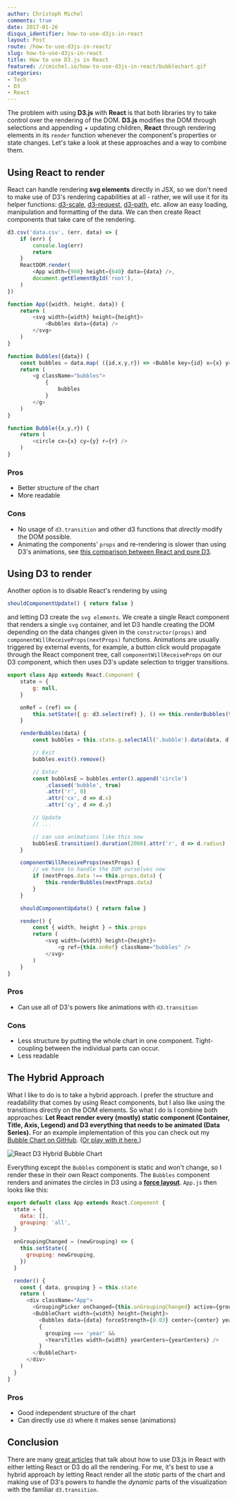 ```yaml
---
author: Christoph Michel
comments: true
date: 2017-01-26
disqus_identifier: how-to-use-d3js-in-react
layout: Post
route: /how-to-use-d3js-in-react/
slug: how-to-use-d3js-in-react
title: How to use D3.js in React
featured: //cmichel.io/how-to-use-d3js-in-react/bubblechart.gif
categories:
- Tech
- D3
- React
---
```


The problem with using **D3.js** with **React** is that both libraries try to take control over the rendering of the DOM. **D3.js** modifies the DOM through selections and appending + updating children, **React** through rendering elements in its `render` function whenever the component's properties or state changes. Let's take a look at these approaches and a way to combine them.

## Using React to render
React can handle rendering **svg elements** directly in JSX, so we don't need to make use of D3's rendering capabilities at all - rather, we will use it for its helper functions: [d3-scale](https://github.com/d3/d3-scale), [d3-request](https://github.com/d3/d3-request), [d3-path](https://github.com/d3/d3-path), etc. allow an easy loading, manipulation and formatting of the data. We can then create React components that take care of the rendering.

```js
d3.csv('data.csv', (err, data) => {
    if (err) {
        console.log(err)
        return
    }
    ReactDOM.render(
        <App width={960} height={640} data={data} />,
        document.getElementById('root'),
    )
})

function App({width, height, data}) {
    return (
        <svg width={width} height={height}>
            <Bubbles data={data} />
        </svg>
    )
}

function Bubbles({data}) {
    const bubbles = data.map( ({id,x,y,r}) => <Bubble key={id} x={x} y={y} r={r} />)
    return (
        <g className="bubbles">
            {
                bubbles
            }
        </g>
    )
}

function Bubble({x,y,r}) {
    return (
        <circle cx={x} cy={y} r={r} />
    )
}
```

### Pros
* Better structure of the chart
* More readable

### Cons
* No usage of `d3.transition` and other d3 functions that _directly_ modify the DOM possible.
* Animating the components' `props` and re-rendering is slower than using D3's animations, see [this comparison between React and pure D3](http://bl.ocks.org/JMStewart/f0dc27409658ab04d1c8).

## Using D3 to render
Another option is to disable React's rendering by using

```js
shouldComponentUpdate() { return false }
```

and letting D3 create the `svg elements`. We create a single React component that renders a single `svg` container, and let D3 handle creating the DOM depending on the data changes given in the `constructor(props)` and `componentWillReceiveProps(nextProps)` functions. Animations are usually triggered by external events, for example, a button click would propagate through the React component tree, call `componentWillReceiveProps` on our D3 component, which then uses D3's update selection to trigger transitions.

```js
export class App extends React.Component {
    state = {
        g: null,
    }

    onRef = (ref) => {
        this.setState({ g: d3.select(ref) }, () => this.renderBubbles(this.props.data))
    }

    renderBubbles(data) {
        const bubbles = this.state.g.selectAll('.bubble').data(data, d => d.id)

        // Exit
        bubbles.exit().remove()

        // Enter
        const bubblesE = bubbles.enter().append('circle')
            .classed('bubble', true)
            .attr('r', 0)
            .attr('cx', d => d.x)
            .attr('cy', d => d.y)

        // Update
        // ...

        // can use animations like this now
        bubblesE.transition().duration(2000).attr('r', d => d.radius)
    }

    componentWillReceiveProps(nextProps) {
        // we have to handle the DOM ourselves now
        if (nextProps.data !== this.props.data) {
            this.renderBubbles(nextProps.data)
        }
    }

    shouldComponentUpdate() { return false }

    render() {
        const { width, height } = this.props
        return (
            <svg width={width} height={height}>
                <g ref={this.onRef} className="bubbles" />
            </svg>
        )
    }
}
```

### Pros
* Can use all of D3's powers like animations with `d3.transition`

### Cons
* Less structure by putting the whole chart in one component. Tight-coupling between the individual parts can occur.
* Less readable

## The Hybrid Approach
What I like to do is to take a hybrid approach. I prefer the structure and readability that comes by using React components, but I also like using the transitions directly on the DOM elements. So what I do is I combine both approaches: **Let React render every (mostly) static component (Container, Title, Axis, Legend) and D3 everything that needs to be animated (Data Series).**
For an example implementation of this you can check out my [Bubble Chart on GitHub](https://github.com/MrToph/react-d3-bubblechart).
([Or play with it here.](http://cmichel.io/projects/react-d3-bubblechart/))

![React D3 Hybrid Bubble Chart](./bubblechart.gif)

Everything except the `Bubbles` component is static and won't change, so I render these in their own React components. 
The `Bubbles` component renders and animates the circles in D3 using a [**force layout**](https://github.com/d3/d3-force).
`App.js` then looks like this:

```js
export default class App extends React.Component {
  state = {
    data: [],
    grouping: 'all',
  }

  onGroupingChanged = (newGrouping) => {
    this.setState({
      grouping: newGrouping,
    })
  }

  render() {
    const { data, grouping } = this.state
    return (
      <div className="App">
        <GroupingPicker onChanged={this.onGroupingChanged} active={grouping} />
        <BubbleChart width={width} height={height}>
          <Bubbles data={data} forceStrength={0.03} center={center} yearCenters={yearCenters} groupByYear={grouping === 'year'} />
          {
            grouping === 'year' &&
            <YearsTitles width={width} yearCenters={yearCenters} />
          }
        </BubbleChart>
      </div>
    )
  }
}
```

### Pros
* Good independent structure of the chart
* Can directly use `d3` where it makes sense (animations)

## Conclusion
There are many [great articles](http://ahmadchatha.com/writings/article1.html) that talk about how to use D3.js in React with either letting React or D3 do all the rendering.
For me, it's best to use a hybrid approach by letting React render all the _static_ parts of the chart and making use of D3's powers to handle the _dynamic_ parts of the visualization with the familiar `d3.transition`.